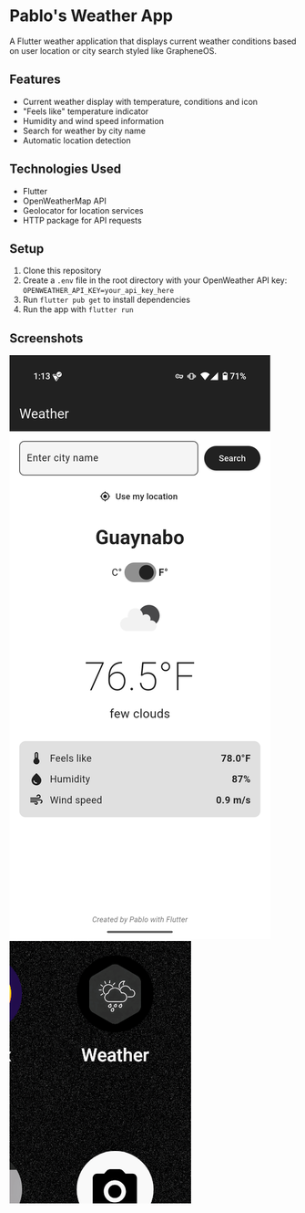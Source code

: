 # Pablo's Weather App

A Flutter weather application that displays current weather conditions based on user location or city search styled like GrapheneOS. 

## Features
- Current weather display with temperature, conditions and icon
- "Feels like" temperature indicator
- Humidity and wind speed information
- Search for weather by city name
- Automatic location detection

## Technologies Used
- Flutter
- OpenWeatherMap API
- Geolocator for location services
- HTTP package for API requests

## Setup
1. Clone this repository
2. Create a `.env` file in the root directory with your OpenWeather API key: `OPENWEATHER_API_KEY=your_api_key_here`
3. Run `flutter pub get` to install dependencies
4. Run the app with `flutter run`

## Screenshots

![Home Screen](screenshots/screenshot1.jpg)
![App Icon](screenshots/screenshot2.jpg)